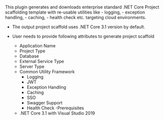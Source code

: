 This plugin generates and downloads enterprise standard .NET Core Project scaffolding template with re-usable utilities like 
	- logging, 
	- exception handling, 
	- caching, 
	- health check etc. 
targeting cloud environments.

- The output project scaffold uses .NET Core 3.1 version by default.

- User needs to provide following attributes to generate project scaffold
	- Application Name
	- Project Type
	- Database 
	- External Service Type
	- Server Type
	- Common Utility Framework 
		- Logging
		- JWT
		- Exception Handling
		- Caching
		- SSO
		- Swagger Support
		- Health Check
-Prerequisites 
	- .NET Core 3.1 with Visual Studio 2019		